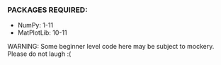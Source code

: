 ### PACKAGES REQUIRED:
- NumPy: 1-11
- MatPlotLib: 10-11


WARNING: Some beginner level code here may be subject to mockery. Please do not laugh :(
